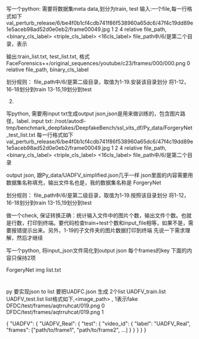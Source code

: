 写一个python:
需要将数据集meta data,划分为train, test
输入:一个file,每一行格式如下
val_perturb_release/6/be4f0b1cf4cdb741f86f538960a65dc6/47f4c19dd89e1e5aceb98ad52d0e0eb2/frame00049.jpg 1 2 4
relative file_path, <binary_cls_label> <triple_cls_label> <16cls_label>
file_path中/6/是第二个目录，表示

输出:train_list.txt, test_list.txt, 格式
FaceForensics++/original_sequences/youtube/c23/frames/000/000.png 0
relative file_path, binary_cls_label

划分规则：
file_path中/6/是第二级目录，取值为1-19.安装该目录划分
将1-12，16-18划分到train
13-15,19划分到test

2.
写python, 需要用input txt生成output json,json是用来做训练的，包含图片路径，label.
input txt:
/root/autodl-tmp/benchmark_deepfakes/DeepfakeBench/ssl_vits_df/Py_data/ForgeryNet_test_list.txt
每一行格式如下
val_perturb_release/6/be4f0b1cf4cdb741f86f538960a65dc6/47f4c19dd89e1e5aceb98ad52d0e0eb2/frame00049.jpg 1 2 4
relative file_path, <binary_cls_label> <triple_cls_label> <16cls_label>
file_path中/6/是第二个目录

output json, 跟Py_data/UADFV_simplified.json几乎一样
json里面的内容需要用数据集名称填充，输出文件名也是，我的数据集名称是 ForgeryNet

划分规则：
file_path中/6/是第二级目录，取值为1-19.按照该目录划分
将1-12，16-18划分到train
13-15,19划分到test

做一个check, 保证转换正确：统计输入文件中的图片个数，输出文件个数。也就是行数，打印到终端。要代码检查train+test个数和input_file相等，如果不是，需要报错提示出来。另外，1-19的子文件夹的图片数据打印到终端
先说一下需求理解，然后才继续 



写一个python, 将input_json文件简化到output json
每个frames的key 下面的内容只保持2项





ForgeryNet img list.txt


#
py 要实现json to list
要把UADFC.json 生成 2个list
UADFV_train.list
UADFV_test.list
list格式如下,<image_path> <label>, 1表示fake
DFDC/test/frames/aqtrruhcat/019.png 0
DFDC/test/frames/aqtrruhcat/019.png 1

{
    "UADFV": {
        "UADFV_Real": {
            "test": {
                "video_id": {
                    "label": "UADFV_Real",
                    "frames": ["path/to/frame1", "path/to/frame2", ...]
                }
            }
        }
    }
}